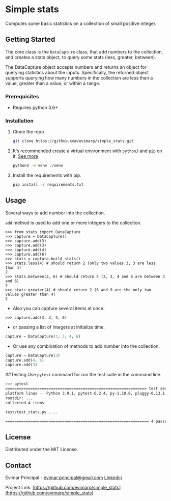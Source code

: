 # Simple stats

Computes some basic statistics on a collection of small positive integer.
<!-- GETTING STARTED -->
## Getting Started
The core class is the `DataCapture` class, that add numbers to the collection, and creates a stats object, to query some stats (less, greater, between).

The DataCapture object accepts numbers and returns an object for querying statistics about the inputs. Specifically, the returned object supports querying how many numbers in the collection are less than a value, greater than a value, or within a range.
### Prerequisites

- Requires python 3.6+

### Installation

1. Clone the repo
   ```sh
   git clone https://github.com/evimarp/simple_stats.git
   ```
2. It's recommended create a virtual environment with `python3` and `pip` on it. 
[See more](https://docs.python.org/3/library/venv.html#module-venv)
   ```sh
   python3 -m venv ./venv
   ```

3. Install the requirements with pip.
   ```sh
   pip install -r requirements.txt
   ```


<!-- USAGE EXAMPLES -->
## Usage
Several ways to add number into the collection.

`add` method is used to add one or more integers to the collection.
```pydocstring
>>> from stats import DataCapture
>>> capture = DataCapture()
>>> capture.add(3)
>>> capture.add(3)
>>> capture.add(4)
>>> capture.add(6)
>>> stats = capture.build_stats()
>>> stats.less(4) # should return 2 (only two values 3, 3 are less than 4)
2
>>> stats.between(3, 6) # should return 4 (3, 3, 4 and 6 are between 3 and 6)
4
>>> stats.greater(4) # should return 2 (6 and 9 are the only two values greater than 4)
2
```
- Also you can capture several items at once.
```pydocstring
>>> capture.add(3, 3, 4, 6)
```
- or passing a list of integers at initialize time. 
```python
capture = DataCapture(3, 3, 4, 6)
```
- Or use any combination of methods to add number into the collection.

```python
capture = DataCapture(3)
capture.add(4, 6)
capture.add(3)
```

##Testing
Use `pytest` command for run the test suite in the command line.
```sh
>>> pytest
============================================================== test session starts ===============================================================
platform linux -- Python 3.9.1, pytest-6.2.4, py-1.10.0, pluggy-0.13.1
rootdir: ...
collected 4 items                                                                                                                                

test/test_stats.py ....                                                                                                                    [100%]

=============================================================== 4 passed in 0.02s ================================================================
```

<!-- LICENSE -->
## License

Distributed under the MIT License. 



<!-- CONTACT -->
## Contact

Evimar Principal - <evimar.principal@gmail.com>
[Linkedin](https://www.linkedin.com/in/evimarprincipal/)

Project Link: [https://github.com/evimarp/simple_stats](https://github.com/evimarp/simple_stats)

